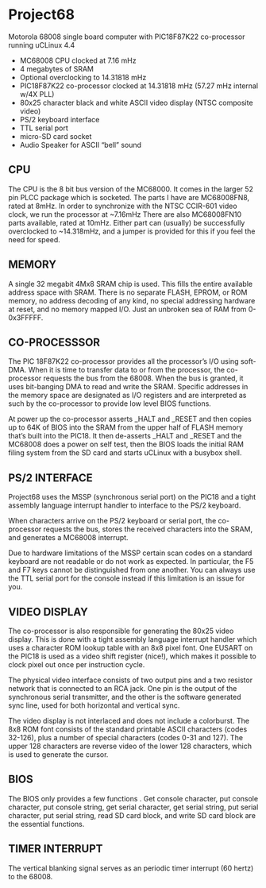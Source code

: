 # Project68

Motorola 68008 single board computer with PIC18F87K22 co-processor running uCLinux 4.4

- MC68008 CPU clocked at 7.16 mHz
- 4 megabytes of SRAM
- Optional overclocking to 14.31818 mHz
- PIC18F87K22 co-processor clocked at 14.31818 mHz (57.27 mHz internal w/4X PLL)
- 80x25 character black and white ASCII video display (NTSC composite video)
- PS/2 keyboard interface
- TTL serial port
- micro-SD card socket
- Audio Speaker for ASCII “bell” sound


## CPU

The CPU is the 8 bit bus version of the MC68000. It comes in the larger 52 pin PLCC package which is socketed. The parts I have are MC68008FN8, rated at 8mHz. In order to synchronize with the NTSC CCIR-601 video clock, we run the processor at ~7.16mHz There are also MC68008FN10 parts available, rated at 10mHz. Either part can (usually) be successfully overclocked to ~14.318mHz, and a jumper is provided for this if you feel the need for speed.

## MEMORY

A single 32 megabit 4Mx8 SRAM chip is used. This fills the entire available address space with SRAM. There is no separate FLASH, EPROM, or ROM memory, no address decoding of any kind, no special addressing hardware at reset, and no memory mapped I/O. Just an unbroken sea of RAM from 0-0x3FFFFF. 

## CO-PROCESSSOR

The PIC 18F87K22 co-processor provides all the processor’s I/O using soft-DMA. When it is time to transfer data to or from the processor, the co-processor requests the bus from the 68008. When the bus is granted, it uses bit-banging DMA to read and write the SRAM. Specific addresses in the memory space are designated as I/O registers and are interpreted as such by the co-processor to provide low level BIOS functions. 

At power up the co-processor asserts _HALT and _RESET and then copies up to 64K of BIOS into the SRAM from the upper half of FLASH memory that’s built into the PIC18. It then de-asserts _HALT and _RESET and the MC68008 does a power on self test, then  the BIOS loads the initial RAM filing system from the SD card and starts uCLinux with a busybox shell.

## PS/2 INTERFACE

Project68 uses the MSSP (synchronous serial port) on the PIC18 and a tight assembly language interrupt handler to interface to the PS/2 keyboard. 

When characters arrive on the PS/2 keyboard or serial port, the co-processor requests the bus, stores the received characters into the SRAM, and generates a MC68008 interrupt.

Due to hardware limitations of the MSSP certain scan codes on a standard keyboard are not readable or do not work as expected. In particular, the F5 and F7 keys cannot be distinguished from one another. You can always use the TTL serial port for the console instead if this limitation is an issue for you.
 
## VIDEO DISPLAY

The co-processor is also responsible for generating the 80x25 video display. This is done with a tight assembly language interrupt handler which uses a character ROM lookup table with an 8x8 pixel font. One EUSART on the PIC18 is used as a video shift register (nice!), which makes it possible to clock pixel out once per instruction cycle. 

The physical video interface consists of two output pins and a two resistor network that is connected to an RCA jack. One pin is the output of the synchronous serial transmitter, and the other is the software generated sync line, used for both horizontal and vertical sync.

The video display is not interlaced and does not include a colorburst. The 8x8 ROM font consists of the standard printable ASCII characters (codes 32-126), plus a number of special characters (codes 0-31 and 127). The upper 128 characters are reverse video of the lower 128 characters, which is used to generate the cursor.

## BIOS

The BIOS only provides a few functions . Get console character, put console character, put console string, get serial character, get serial string, put serial character, put serial string, read SD card block, and write SD card block are the essential functions.

## TIMER INTERRUPT

The vertical blanking signal serves as an periodic timer interrupt (60 hertz) to the 68008. 

